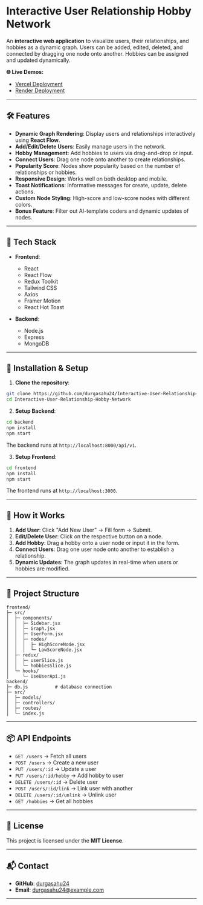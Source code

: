 
# Interactive User Relationship Hobby Network

An **interactive web application** to visualize users, their relationships, and hobbies as a dynamic graph. Users can be added, edited, deleted, and connected by dragging one node onto another. Hobbies can be assigned and updated dynamically.

**🌐 Live Demos:**

* [Vercel Deployment](https://interactive-user-relationship-hobby.vercel.app/)
* [Render Deployment](https://interactive-user-relationship-hobby.onrender.com)

---

## 🛠️ Features

* **Dynamic Graph Rendering**: Display users and relationships interactively using **React Flow**.
* **Add/Edit/Delete Users**: Easily manage users in the network.
* **Hobby Management**: Add hobbies to users via drag-and-drop or input.
* **Connect Users**: Drag one node onto another to create relationships.
* **Popularity Score**: Nodes show popularity based on the number of relationships or hobbies.
* **Responsive Design**: Works well on both desktop and mobile.
* **Toast Notifications**: Informative messages for create, update, delete actions.
* **Custom Node Styling**: High-score and low-score nodes with different colors.
* **Bonus Feature**: Filter out AI-template coders and dynamic updates of nodes.

---



## 🧱 Tech Stack

* **Frontend**:

  * React
  * React Flow
  * Redux Toolkit
  * Tailwind CSS
  * Axios
  * Framer Motion
  * React Hot Toast

* **Backend**:

  * Node.js
  * Express
  * MongoDB

---

## 🚀 Installation & Setup

1. **Clone the repository**:

```bash
git clone https://github.com/durgasahu24/Interactive-User-Relationship-Hobby-Network.git
cd Interactive-User-Relationship-Hobby-Network
```

2. **Setup Backend**:

```bash
cd backend
npm install
npm start
```

The backend runs at `http://localhost:8000/api/v1`.

3. **Setup Frontend**:

```bash
cd frontend
npm install
npm start
```

The frontend runs at `http://localhost:3000`.

---

## 🔄 How it Works

1. **Add User**: Click "Add New User" → Fill form → Submit.
2. **Edit/Delete User**: Click on the respective button on a node.
3. **Add Hobby**: Drag a hobby onto a user node or input it in the form.
4. **Connect Users**: Drag one user node onto another to establish a relationship.
5. **Dynamic Updates**: The graph updates in real-time when users or hobbies are modified.

---

## 📂 Project Structure

```
frontend/
├─ src/
│  ├─ components/
│  │  ├─ Sidebar.jsx
│  │  ├─ Graph.jsx
│  │  ├─ UserForm.jsx
│  │  ├─ nodes/
│  │  │  ├─ HighScoreNode.jsx
│  │  │  └─ LowScoreNode.jsx
│  ├─ redux/
│  │  ├─ userSlice.js
│  │  └─ hobbiesSlice.js
│  └─ hooks/
│     └─ UseUserApi.js
backend/
├─ db.js          # database connection
├─ src/
│  ├─ models/
│  ├─ controllers/
│  ├─ routes/
│  └─ index.js

```

---

## 📦 API Endpoints

* `GET /users` → Fetch all users
* `POST /users` → Create a new user
* `PUT /users/:id` → Update a user
* `PUT /users/:id/hobby` → Add hobby to user
* `DELETE /users/:id` → Delete user
* `POST /users/:id/link` → Link user with another
* `DELETE /users/:id/unlink` → Unlink user
* `GET /hobbies` → Get all hobbies

---

## 📝 License

This project is licensed under the **MIT License**.

---

## 📬 Contact

* **GitHub**: [durgasahu24](https://github.com/durgasahu24)
* **Email**: [durgasahu24@example.com](mailto:durgasahu24@example.com)

---
